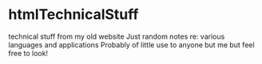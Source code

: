 # htmlTechnicalStuff
technical stuff from my old website
Just random notes re: various languages and applications
Probably of little use to anyone but me but feel free to look!
